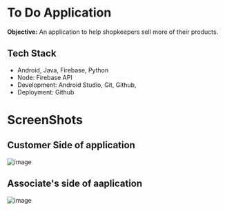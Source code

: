 # To Do Application
**Objective:** An application to help shopkeepers sell more of their products.

## Tech Stack

- Android, Java, Firebase, Python
- Node: Firebase API
- Development: Android Studio, Git, Github,
- Deployment: Github

# ScreenShots

## Customer Side of application
![image](https://i.imgur.com/nu5puTJ.png)

## Associate's side of aaplication
![image](https://i.imgur.com/I0E74SB.png)


